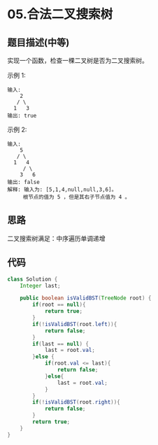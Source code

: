 # 05.合法二叉搜索树

## 题目描述(中等)

实现一个函数，检查一棵二叉树是否为二叉搜索树。

示例 1:

```text
输入:
    2
   / \
  1   3
输出: true
```

示例 2:

```text
输入:
    5
   / \
  1   4
     / \
    3   6
输出: false
解释: 输入为: [5,1,4,null,null,3,6]。
     根节点的值为 5 ，但是其右子节点值为 4 。
```

## 思路

二叉搜索树满足：中序遍历单调递增

## 代码

```java
class Solution {
    Integer last;

    public boolean isValidBST(TreeNode root) {
        if(root == null){
            return true;
        }
        if(!isValidBST(root.left)){
            return false;
        }
        if(last == null) {
            last = root.val;
        }else {
            if(root.val <= last){
                return false;
            }else{
                last = root.val;
            }
        }
        if(!isValidBST(root.right)){
            return false;
        }
        return true;
    }
}
```
